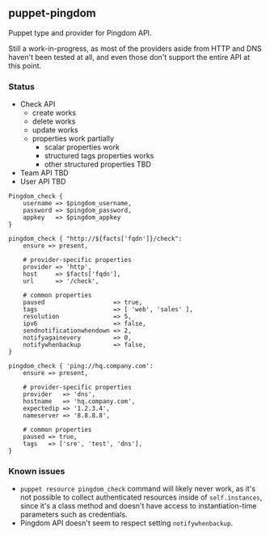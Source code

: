 ## puppet-pingdom
Puppet type and provider for Pingdom API. 

Still a work-in-progress, as most of the providers aside from HTTP and DNS haven't been tested at all, and even those don't support the entire API at this point.

### Status
- Check API
  - create works
  - delete works
  - update works 
  - properties work partially
      - scalar properties work
      - structured tags properties works
      - other structured properties TBD
- Team API TBD
- User API TBD

```puppet
Pingdom_check {
    username => $pingdom_username,
    password => $pingdom_password,
    appkey   => $pingdom_appkey
}

pingdom_check { "http://${facts['fqdn']}/check":
    ensure => present,

    # provider-specific properties
    provider => 'http',
    host     => $facts['fqdn'],
    url      => '/check',

    # common properties
    paused                   => true,
    tags                     => [ 'web', 'sales' ],
    resolution               => 5,
    ipv6                     => false,
    sendnotificationwhendown => 2,
    notifyagainevery         => 0,
    notifywhenbackup         => false,
}

pingdom_check { 'ping://hq.company.com':
    ensure => present,
    
    # provider-specific properties
    provider   => 'dns',
    hostname   => 'hq.company.com',
    expectedip => '1.2.3.4',
    nameserver => '8.8.8.8',

    # common properties
    paused => true,
    tags   => ['sre', 'test', 'dns'],
}
```
### Known issues
- `puppet resource pingdom_check` command will likely never work, as it's not possible to collect authenticated resources inside of `self.instances`, since it's a class method and doesn't have access to instantiation-time parameters such as credentials.
- Pingdom API doesn't seem to respect setting `notifywhenbackup`.
  

